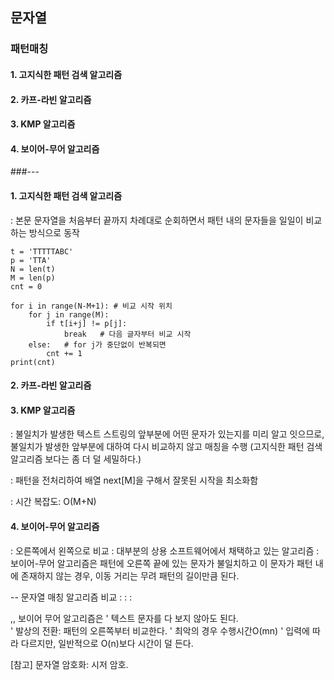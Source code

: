 ## 문자열

### 패턴매칭

#### 1. 고지식한 패턴 검색 알고리즘

#### 2. 카프-라빈 알고리즘

#### 3. KMP 알고리즘

#### 4. 보이어-무어 알고리즘

###---

#### 1. 고지식한 패턴 검색 알고리즘

: 본문 문자열을 처음부터 끝까지 차례대로 순회하면서 패턴 내의 문자들을 일일이 비교하는 방식으로 동작

```
t = 'TTTTTABC'
p = 'TTA'
N = len(t)
M = len(p)
cnt = 0

for i in range(N-M+1): # 비교 시작 위치
    for j in range(M):
        if t[i+j] != p[j]:
            break   # 다음 글자부터 비교 시작
    else:   # for j가 중단없이 반복되면
        cnt += 1
print(cnt)
```

#### 2. 카프-라빈 알고리즘

#### 3. KMP 알고리즘

: 불일치가 발생한 텍스트 스트링의 앞부분에 어떤 문자가 있는지를 미리 알고 잇으므로, 불일치가 발생한 앞부분에 대하여 다시 비교하지 않고 매칭을 수행
(고지식한 패턴 검색 알고리즘 보다는 좀 더 덜 세밀하다.)

: 패턴을 전처리하여 배열 next[M]을 구해서 잘못된 시작을 최소화함

: 시간 복잡도: O(M+N)

#### 4. 보이어-무어 알고리즘

: 오른쪽에서 왼쪽으로 비교
: 대부분의 상용 소프트웨어에서 채택하고 있는 알고리즘
: 보이어-무어 알고리즘은 패턴에 오른쪽 끝에 있는 문자가 불일치하고
이 문자가 패턴 내에 존재하지 않는 경우, 이동 거리는 무려 패턴의 길이만큼 된다.

-- 문자열 매칭 알고리즘 비교
:
:
:

,, 보이어 무어 알고리즘은
' 텍스트 문자를 다 보지 않아도 된다.  
' 발상의 전환: 패턴의 오른쪽부터 비교한다.
' 최악의 경우 수행시간O(mn)
' 입력에 따라 다르지만, 일반적으로 O(n)보다 시간이 덜 든다.

[참고]
문자열 암호화: 시저 암호.
